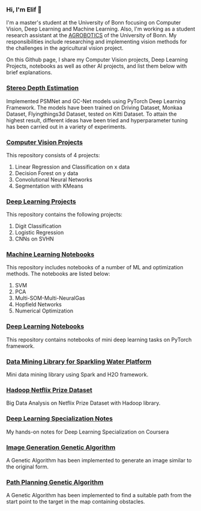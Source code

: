 ### Hi, I'm Elif 👋

I'm a master's student at the University of Bonn focusing on Computer Vision, Deep Learning and Machine Learning. Also, I'm working as a student research assistant at the [AGROBOTICS](http://agrobotics.uni-bonn.de/group-members/) of the University of Bonn. My responsibilities include researching and implementing vision methods for the challenges in the agricultural vision project.

On this Github page, I share my Computer Vision projects, Deep Learning Projects, notebooks as well as other AI projects, and list them below with brief explanations.

### [Stereo Depth Estimation](https://github.com/elifcansuyildiz/StereoDepthEstimation)

Implemented PSMNet and GC-Net models using PyTorch Deep Learning Framework. The models have been trained on Driving Dataset, Monkaa Dataset, Flyingthings3d Dataset, tested on Kitti Dataset. To attain the highest result, different ideas have been tried and hyperparameter tuning has been carried out in a variety of experiments.

### [Computer Vision Projects](https://github.com/elifcansuyildiz/ComputerVisionProjects)

This repository consists of 4 projects:

1. Linear Regression and Classification on x data
2. Decision Forest on y data
3. Convolutional Neural Networks
4. Segmentation with KMeans

### [Deep Learning Projects](https://github.com/elifcansuyildiz/DeepLearningProjects)

This repository contains the following projects:

1. Digit Classification
2. Logistic Regression
3. CNNs on SVHN

### [Machine Learning Notebooks](https://github.com/elifcansuyildiz/MachineLearningNotebooks)

This repository includes notebooks of a number of ML and optimization methods. The notebooks are listed below:

1. SVM
2. PCA
3. Multi-SOM-Multi-NeuralGas
4. Hopfield Networks
5. Numerical Optimization

### [Deep Learning Notebooks](https://github.com/elifcansuyildiz/DeepLearningNotebooks)

This repository contains notebooks of mini deep learning tasks on PyTorch framework. 

### [Data Mining Library for Sparkling Water Platform](https://github.com/elifcansuyildiz/DataMiningLibraryForSparklingWaterPlatform)

Mini data mining library using Spark and H2O framework.

### [Hadoop Netflix Prize Dataset](https://github.com/elifcansuyildiz/HadoopNetflixPrizeDataset)

Big Data Analysis on Netflix Prize Dataset with Hadoop library.

### [Deep Learning Specialization Notes](https://github.com/elifcansuyildiz/DeepLearningSpecializationNotes)

My hands-on notes for Deep Learning Specialization on Coursera

### [Image Generation Genetic Algorithm](https://github.com/elifcansuyildiz/ImageGenerationGeneticAlgorithm)

A Genetic Algorithm has been implemented to generate an image similar to the original form.

### [Path Planning Genetic Algorithm]()

A Genetic Algorithm has been implemented to find a suitable path from the start point to the target in the map containing obstacles.

